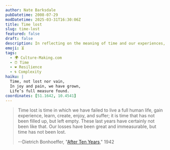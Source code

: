 ```yaml
---
author: Nate Barksdale
pubDatetime: 2008-07-29
modDatetime: 2025-03-31T16:30:06Z
title: Time lost
slug: time-lost
featured: false
draft: false
description: In reflecting on the meaning of time and our experiences, Dietrich Bonhoeffer offers profound insights.
emoji: ⏳
tags:
  - 🌍 Culture-Making.com
  - ⏰ Time
  - ❤️ Resilience
  - 🌀 Complexity
haiku: |
  Time, not lost nor vain,  
  In joy and pain, we have grown,  
  Life’s full measure found.
coordinates: [51.1642, 10.4541]
---
```


> Time lost is time in which we have failed to live a full human life, gain experience, learn, create, enjoy, and suffer; it is time that has not been filled up, but left empty. These last years have certainly not been like that. Our losses have been great and immeasurable, but time has not been lost.
>
> --Dietrich Bonhoeffer, "[After Ten Years](http://books.google.com/books?id=q7pyQwhiUcQC&pg=PA256&dq=%22time+lost%22+bonhoeffer&ei=H2yPSPGfApzOswPFh5GzAg&client=firefox-a&sig=ACfU3U3f2oKmM5CxW1-n67W4-4qZJJ00jA#PPA256,M1)," 1942
